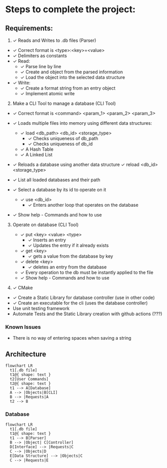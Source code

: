 # Steps to complete the project:

## Requirements:
1. ✓ Reads and Writes to .db files (Parser)
  * ✓ Correct format is \<type\>:\<key\>=\<value\> 
  * ✓ Delimiters as constants
  * ✓ Read:
    * ✓ Parse line by line
    * ✓ Create and object from the parsed information
    * ✓ Load the object into the selected data structure
  * ✓ Write:
    * ✓ Create a format string from an entry object
    * ✓ Implement atomic write

2. Make a CLI Tool to manage a database (CLI Tool)
  * ✓ Correct format is \<command\> \<param_1\> \<param_2\> \<param_3\>

  * ✓ Loads multiple files into memory using different data structures:
    * ✓ load \<db_path\> \<db_id\> \<storage_type\>
      * ✓ Checks uniqueness of db_path
      * ✓ Checks uniqueness of db_id
    * ✓ A Hash Table
    * ✓ A Linked List

  * ✓ Reloads a database using another data structure
      ✓ reload \<db_id\> \<storage_type\>
  
  * ✓ List all loaded databases and their path

  * ✓ Select a database by its id to operate on it
     * ✓ use <db_id>
       * ✓ Enters another loop that operates on the database

  * ✓ Show help - Commands and how to use

3. Operate on database (CLI Tool)
    * ✓ put \<key\> \<value\> \<type\>
      * ✓ Inserts an entry
      * ✓ Updates the entry if it already exists
    * ✓ get \<key\>
      * ✓ gets a value from the database by key
    * ✓ delete \<key\>
      * ✓ deletes an entry from the database
    * ✓ Every operation to the db must be instantly applied to the file
   * ✓ Show help - Commands and how to use

4. ✓ CMake
  * ✓ Create a Static Library for database controller (use in other code)
  * ✓ Create an executable for the cli (uses the database controller)
* Use unit testing framework
* Automate Tests and the Static Library creation with github actions (???)

### Known Issues
* There is no way of entering spaces when saving a string


## Architecture

```mermaid --mermaid-flowchart-curve: basis
flowchart LR
  t1[.db file]
  t1@{ shape: text }
  t2[User Commands]
  t2@{ shape: text }
  t1 --> A[Database]
  A --> |Objects|B[CLI] 
  B --> |Requests|A 
  t2 --> B
```

### Database

```mermaid --mermaid-flowchart-curve: basis
flowchart LR
  t1[.db file]
  t1@{ shape: text }
  t1 --> B[Parser]
  B --> |Object| C[Controller]
  D[Interface] --> |Requests|C
  C --> |Objects|D
  E[Data Structure] --> |Objects|C
  C --> |Requests|E
```
